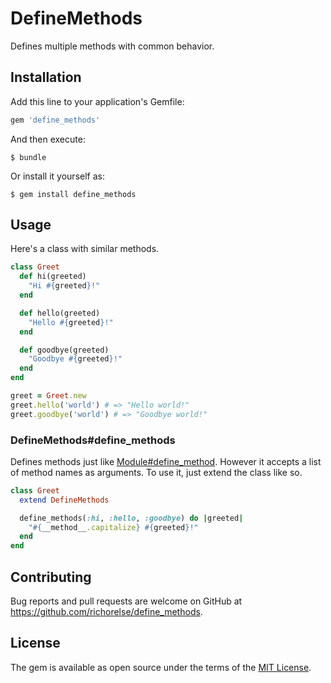 # DefineMethods

Defines multiple methods with common behavior.

## Installation

Add this line to your application's Gemfile:

```ruby
gem 'define_methods'
```

And then execute:

    $ bundle

Or install it yourself as:

    $ gem install define_methods

## Usage

Here's a class with similar methods.

```ruby
class Greet
  def hi(greeted)
    "Hi #{greeted}!"
  end

  def hello(greeted)
    "Hello #{greeted}!"
  end

  def goodbye(greeted)
    "Goodbye #{greeted}!"
  end
end

greet = Greet.new
greet.hello('world') # => "Hello world!"
greet.goodbye('world') # => "Goodbye world!"
```

### DefineMethods#define_methods

Defines methods just like [Module#define_method](https://apidock.com/ruby/Module/define_method). However it accepts a list of method names as arguments. To use it, just extend the class like so.

```ruby
class Greet
  extend DefineMethods

  define_methods(:hi, :hello, :goodbye) do |greeted|
    "#{__method__.capitalize} #{greeted}!"
  end
end
```

## Contributing

Bug reports and pull requests are welcome on GitHub at https://github.com/richorelse/define_methods.

## License

The gem is available as open source under the terms of the [MIT License](https://opensource.org/licenses/MIT).
